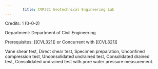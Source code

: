 ```yaml
---
        title: CVP321 Geotechnical Engineering Lab
---
```

Credits: 1 (0-0-2)

Department: Department of Civil Engineering

Prerequisites: [[CVL321]] or Concurrent with [[CVL321]]

Vane shear test, Direct shear test, Specimen preparation, Unconfined compression test, Unconsolidated undrained test, Consolidated drained test, Consolidated undrained test with pore water pressure measurement.